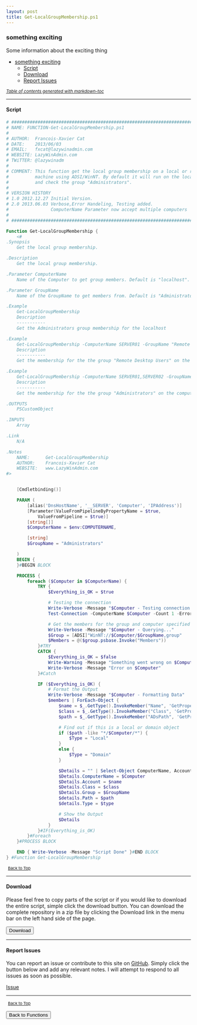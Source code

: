 ```yaml
---
layout: post
title: Get-LocalGroupMembership.ps1
---
```


### something exciting

Some information about the exciting thing

- [something exciting](#something-exciting)
  - [Script](#script)
  - [Download](#download)
  - [Report Issues](#report-issues)

<small><i><a href='http://ecotrust-canada.github.io/markdown-toc/'>Table of contents generated with markdown-toc</a></i></small>

---

#### Script

```powershell
# #############################################################################
# NAME: FUNCTION-Get-LocalGroupMembership.ps1
#
# AUTHOR:  Francois-Xavier Cat
# DATE:    2013/06/03
# EMAIL:   fxcat@lazywinadmin.com
# WEBSITE: LazyWinAdmin.com
# TWiTTER: @lazywinadm
#
# COMMENT: This function get the local group membership on a local or remote
#          machine using ADSI/WinNT. By default it will run on the localhost
#          and check the group "Administrators".
#
# VERSION HISTORY
# 1.0 2012.12.27 Initial Version.
# 2.0 2013.06.03 Verbose,Error Handeling, Testing added.
#                ComputerName Parameter now accept multiple computers
#
# #############################################################################

Function Get-LocalGroupMembership {
    <#
.Synopsis
    Get the local group membership.

.Description
    Get the local group membership.

.Parameter ComputerName
    Name of the Computer to get group members. Default is "localhost".

.Parameter GroupName
    Name of the GroupName to get members from. Default is "Administrators".

.Example
    Get-LocalGroupMembership
    Description
    -----------
    Get the Administrators group membership for the localhost

.Example
    Get-LocalGroupMembership -ComputerName SERVER01 -GroupName "Remote Desktop Users"
    Description
    -----------
    Get the membership for the the group "Remote Desktop Users" on the computer SERVER01

.Example
    Get-LocalGroupMembership -ComputerName SERVER01,SERVER02 -GroupName "Administrators"
    Description
    -----------
    Get the membership for the the group "Administrators" on the computers SERVER01 and SERVER02

.OUTPUTS
    PSCustomObject

.INPUTS
    Array

.Link
    N/A

.Notes
    NAME:      Get-LocalGroupMembership
    AUTHOR:    Francois-Xavier Cat
    WEBSITE:   www.LazyWinAdmin.com
#>


    [Cmdletbinding()]

    PARAM (
        [alias('DnsHostName', '__SERVER', 'Computer', 'IPAddress')]
        [Parameter(ValueFromPipelineByPropertyName = $true,
            ValueFromPipeline = $true)]
        [string[]]
        $ComputerName = $env:COMPUTERNAME,

        [string]
        $GroupName = "Administrators"

    )
    BEGIN {
    }#BEGIN BLOCK

    PROCESS {
        foreach ($Computer in $ComputerName) {
            TRY {
                $Everything_is_OK = $true

                # Testing the connection
                Write-Verbose -Message "$Computer - Testing connection..."
                Test-Connection -ComputerName $Computer -Count 1 -ErrorAction Stop | Out-Null

                # Get the members for the group and computer specified
                Write-Verbose -Message "$Computer - Querying..."
                $Group = [ADSI]"WinNT://$Computer/$GroupName,group"
                $Members = @($group.psbase.Invoke("Members"))
            }#TRY
            CATCH {
                $Everything_is_OK = $false
                Write-Warning -Message "Something went wrong on $Computer"
                Write-Verbose -Message "Error on $Computer"
            }#Catch

            IF ($Everything_is_OK) {
                # Format the Output
                Write-Verbose -Message "$Computer - Formatting Data"
                $members | ForEach-Object {
                    $name = $_.GetType().InvokeMember("Name", 'GetProperty', $null, $_, $null)
                    $class = $_.GetType().InvokeMember("Class", 'GetProperty', $null, $_, $null)
                    $path = $_.GetType().InvokeMember("ADsPath", 'GetProperty', $null, $_, $null)

                    # Find out if this is a local or domain object
                    if ($path -like "*/$Computer/*") {
                        $Type = "Local"
                    }
                    else {
                        $Type = "Domain"
                    }

                    $Details = "" | Select-Object ComputerName, Account, Class, Group, Path, Type
                    $Details.ComputerName = $Computer
                    $Details.Account = $name
                    $Details.Class = $class
                    $Details.Group = $GroupName
                    $details.Path = $path
                    $details.Type = $type

                    # Show the Output
                    $Details
                }
            }#IF(Everything_is_OK)
        }#Foreach
    }#PROCESS BLOCK

    END { Write-Verbose -Message "Script Done" }#END BLOCK
} #Function Get-LocalGroupMembership
```

<span style="font-size:11px;"><a href="#"><i class="fas fa-caret-up" aria-hidden="true" style="color: white; margin-right:5px;"></i>Back to Top</a></span>

---

#### Download

Please feel free to copy parts of the script or if you would like to download the entire script, simple click the download button. You can download the complete repository in a zip file by clicking the Download link in the menu bar on the left hand side of the page.

<button class="btn" type="submit" onclick="window.open('/PowerShell/functions/activeDirectory/Get-LocalGroupMembership.ps1')">
    <i class="fa fa-cloud-download-alt">
    </i>
        Download
</button>

---

#### Report Issues

You can report an issue or contribute to this site on <a href="https://github.com/BanterBoy/scripts-blog/issues">GitHub</a>. Simply click the button below and add any relevant notes. I will attempt to respond to all issues as soon as possible.

<!-- Place this tag where you want the button to render. -->

<a class="github-button" href="https://github.com/BanterBoy/scripts-blog/issues/new?title=Get-LocalGroupMembership.ps1&body=There is a problem with this function. Please find details below." data-show-count="true" aria-label="Issue BanterBoy/scripts-blog on GitHub">Issue</a>

---

<span style="font-size:11px;"><a href="#"><i class="fas fa-caret-up" aria-hidden="true" style="color: white; margin-right:5px;"></i>Back to Top</a></span>

<a href="/menu/_pages/functions.html">
    <button class="btn">
        <i class='fas fa-reply'>
        </i>
            Back to Functions
    </button>
</a>

[1]: http://ecotrust-canada.github.io/markdown-toc
[2]: https://github.com/googlearchive/code-prettify
